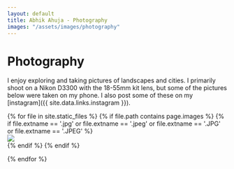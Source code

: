 ```yaml
---
layout: default
title: Abhik Ahuja - Photography
images: "/assets/images/photography"
---
```

# Photography
I enjoy exploring and taking pictures of landscapes and cities. I primarily shoot on a Nikon D3300 with the 18-55mm kit lens, but some of the pictures below were taken on my phone. I also post some of these on my [instagram]({{ site.data.links.instagram }}).

<link rel="stylesheet" href="/assets/css/portfolio.css">
<script src="https://ajax.googleapis.com/ajax/libs/jquery/3.5.1/jquery.min.js"></script>
<script src="https://unpkg.com/masonry-layout@4/dist/masonry.pkgd.min.js"></script>
<script src="https://unpkg.com/imagesloaded@4/imagesloaded.pkgd.min.js"></script>
<link href="/assets/css/lightbox.css" rel="stylesheet" />

<div class="grid">
 {% for file in site.static_files %}
 {% if file.path contains page.images %}
 {% if file.extname == '.jpg' or file.extname == '.jpeg' or file.extname == '.JPG' or file.extname == '.JPEG' %}
 <div class="grid-item">
  <a href="{{ file.path }}" data-lightbox="{{ page.title }}">
   <img src="{{ file.path }}">
  </a>
 </div>
 {% endif %}
 {% endif %}

 {% endfor %}
</div>

<script>
 var $grid = $('.grid').masonry({
  // options
  itemSelector: '.grid-item',
  columnWidth: 50,
  gutter: 0,
  fitWidth: true
 });
 $grid.imagesLoaded().progress(function () {
  $grid.masonry('layout');
 });
</script>
<script src="/assets/js/lightbox.js"></script>
<script>
 lightbox.option({
  'resizeDuration': 200,
  'imageFadeDuration': 300,
  'wrapAround': true
 })
</script>
